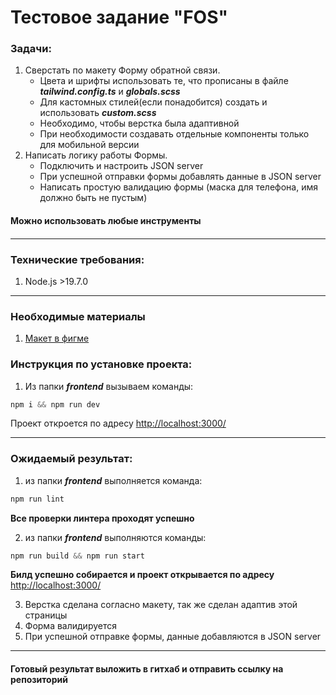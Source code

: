 <h1>Тестовое задание "FOS"</h1>

<h3>Задачи:</h3>

1) Сверстать по макету Форму обратной связи.
    - Цвета и шрифты использовать те, что прописаны в файле ***tailwind.config.ts*** и ***globals.scss***
    - Для кастомных стилей(если понадобится) создать и использовать ***custom.scss***
    - Необходимо, чтобы верстка была адаптивной
    - При необходимости создавать отдельные компоненты только для мобильной версии
2) Написать логику работы Формы.
    - Подключить и настроить JSON server
    - При успешной отправки формы добавлять данные в JSON server
    - Написать простую валидацию формы (маска для телефона, имя должно быть не пустым)

<h4>Можно использовать любые инструменты<h4>

***
<h3>Технические требования:</h3>

1) Node.js >19.7.0 
***
<h3>Необходимые материалы</h3>

1) [Макет в фигме](https://www.figma.com/file/DlYxIgslpL5Hb2B61O3BGU/%D0%9C%D0%BB%D0%B0%D0%B4%D1%88%D0%B8%D0%B9?type=design&node-id=1-9&mode=design&t=CQ6QV3EkriPaCsqB-0)
<h3>Инструкция по установке проекта:</h3>

1) Из папки ***frontend*** вызываем команды:
```php
npm i && npm run dev
```
Проект откроется по адресу
[http://localhost:3000/](http://localhost:3000/)

***
<h3>Ожидаемый результат:</h3>

1) из папки ***frontend*** выполняется команда:
```php
npm run lint
```
**Все проверки линтера проходят успешно**

2) из папки ***frontend*** выполняются команды:
```php
npm run build && npm run start
```
**Билд успешно собирается и проект открывается по адресу**
[http://localhost:3000/](http://localhost:3000/)

3) Верстка сделана согласно макету, так же сделан адаптив этой страницы
4) Форма валидируется
5) При успешной отправке формы, данные добавляются в JSON server

***
<h4>Готовый результат выложить в гитхаб и отправить ссылку на репозиторий</h4>
